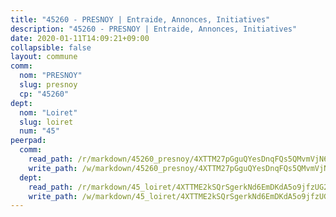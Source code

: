 ```yaml
---
title: "45260 - PRESNOY | Entraide, Annonces, Initiatives"
description: "45260 - PRESNOY | Entraide, Annonces, Initiatives"
date: 2020-01-11T14:09:21+09:00
collapsible: false
layout: commune
comm:
  nom: "PRESNOY"
  slug: presnoy
  cp: "45260"
dept:
  nom: "Loiret"
  slug: loiret
  num: "45"
peerpad:
  comm:
    read_path: /r/markdown/45260_presnoy/4XTTM27pGguQYesDnqFQs5QMvmVjN6qPTqrBop83e3GWP5gRR
    write_path: /w/markdown/45260_presnoy/4XTTM27pGguQYesDnqFQs5QMvmVjN6qPTqrBop83e3GWP5gRR-K3TgUQicvZwTcpmEFhBTJnCbGqa9siLSmbPFvArMvzs4FMjJp6d5bhDLUQDnzU44AUZLtcc4AQ1Hv3DdTSKAL45AnsGJfUaG4edbEDjDPnVqxDxFxCxYFXWYuom5dX79Q1ZMPxcB
  dept:
    read_path: /r/markdown/45_loiret/4XTTME2kSQrSgerkNd6EmDKdA5o9jfzUG2SAG8C2qVYb3YXN4
    write_path: /w/markdown/45_loiret/4XTTME2kSQrSgerkNd6EmDKdA5o9jfzUG2SAG8C2qVYb3YXN4-K3TgULpEDoP6p5UphGUnEGQQDb2AQTj81Z2trE1ZVsdtBZSXUbkVLE9oEias3DdMz5vmgxRH8ErfnuyVj2VYfJxxhBMoq5ZxQCDrb2jTVFkww5uEThgDKwT8pF9LfJGTpqNraKjJ
---
```



